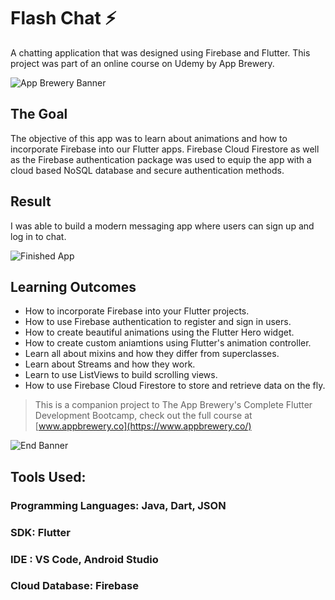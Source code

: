 

# Flash Chat ⚡️
A chatting application that was designed using Firebase and Flutter. This project was part of an online course on Udemy by App Brewery.


![App Brewery Banner](https://github.com/londonappbrewery/Images/blob/master/AppBreweryBanner.png)
## The Goal

The objective of this app was to learn about animations and how to incorporate Firebase into our Flutter apps. Firebase Cloud Firestore as well as the Firebase authentication package was used to equip the app with a cloud based NoSQL database and secure authentication methods.


## Result

I was able to build a modern messaging app where users can sign up and log in to chat.

![Finished App](https://github.com/londonappbrewery/Images/blob/master/flash_chat_flutter_demo.gif)

## Learning Outcomes

- How to incorporate Firebase into your Flutter projects.
- How to use Firebase authentication to register and sign in users.
- How to create beautiful animations using the Flutter Hero widget.
- How to create custom aniamtions using Flutter's animation controller.
- Learn all about mixins and how they differ from superclasses.
- Learn about Streams and how they work.
- Learn to use ListViews to build scrolling views.
- How to use Firebase Cloud Firestore to store and retrieve data on the fly.



>This is a companion project to The App Brewery's Complete Flutter Development Bootcamp, check out the full course at [www.appbrewery.co](https://www.appbrewery.co/)

![End Banner](https://github.com/londonappbrewery/Images/blob/master/readme-end-banner.png)

## Tools Used:

### Programming Languages: Java, Dart, JSON
### SDK: Flutter
### IDE : VS Code, Android Studio
### Cloud Database: Firebase

